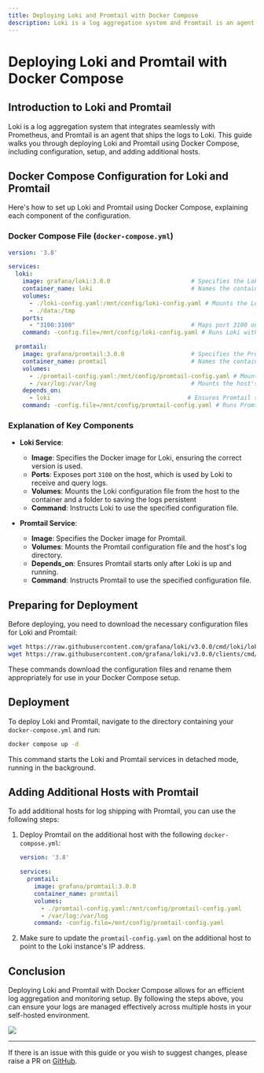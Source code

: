 ```yaml
---
title: Deploying Loki and Promtail with Docker Compose
description: Loki is a log aggregation system and Promtail is an agent that ships the logs to Loki. This guide details deploying Loki and Promtail using Docker Compose, including the steps to download necessary configuration files and set up additional hosts.
---
```


# Deploying Loki and Promtail with Docker Compose

## Introduction to Loki and Promtail

Loki is a log aggregation system that integrates seamlessly with Prometheus, and Promtail is an agent that ships the logs to Loki. This guide walks you through deploying Loki and Promtail using Docker Compose, including configuration, setup, and adding additional hosts.

## Docker Compose Configuration for Loki and Promtail

Here's how to set up Loki and Promtail using Docker Compose, explaining each component of the configuration.

### Docker Compose File (`docker-compose.yml`)

```yaml
version: '3.8'

services:
  loki:
    image: grafana/loki:3.0.0                       # Specifies the Loki Docker image and version.
    container_name: loki                            # Names the container for easier management.
    volumes:
      - ./loki-config.yaml:/mnt/config/loki-config.yaml # Mounts the Loki configuration file.
      - ./data:/tmp
    ports:
      - "3100:3100"                                 # Maps port 3100 on the host to port 3100 in the container.
    command: -config.file=/mnt/config/loki-config.yaml # Runs Loki with the specified configuration file.

  promtail:
    image: grafana/promtail:3.0.0                   # Specifies the Promtail Docker image and version.
    container_name: promtail                        # Names the container for easier management.
    volumes:
      - ./promtail-config.yaml:/mnt/config/promtail-config.yaml # Mounts the Promtail configuration file.
      - /var/log:/var/log                           # Mounts the host's log directory.
    depends_on:
      - loki                                       # Ensures Promtail starts after Loki.
    command: -config.file=/mnt/config/promtail-config.yaml # Runs Promtail with the specified configuration file.
```

### Explanation of Key Components

- **Loki Service**:
  - **Image**: Specifies the Docker image for Loki, ensuring the correct version is used.
  - **Ports**: Exposes port `3100` on the host, which is used by Loki to receive and query logs.
  - **Volumes**: Mounts the Loki configuration file from the host to the container and a folder to saving the logs persistent
  - **Command**: Instructs Loki to use the specified configuration file.
  
- **Promtail Service**:
  - **Image**: Specifies the Docker image for Promtail.
  - **Volumes**: Mounts the Promtail configuration file and the host's log directory.
  - **Depends_on**: Ensures Promtail starts only after Loki is up and running.
  - **Command**: Instructs Promtail to use the specified configuration file.

## Preparing for Deployment

Before deploying, you need to download the necessary configuration files for Loki and Promtail:

```bash
wget https://raw.githubusercontent.com/grafana/loki/v3.0.0/cmd/loki/loki-local-config.yaml -O loki-config.yaml
wget https://raw.githubusercontent.com/grafana/loki/v3.0.0/clients/cmd/promtail/promtail-docker-config.yaml -O promtail-config.yaml
```

These commands download the configuration files and rename them appropriately for use in your Docker Compose setup.

## Deployment

To deploy Loki and Promtail, navigate to the directory containing your `docker-compose.yml` and run:

```bash
docker compose up -d
```

This command starts the Loki and Promtail services in detached mode, running in the background.

## Adding Additional Hosts with Promtail

To add additional hosts for log shipping with Promtail, you can use the following steps:

1. Deploy Promtail on the additional host with the following `docker-compose.yml`:

    ```yaml
    version: '3.8'

    services:
      promtail:
        image: grafana/promtail:3.0.0
        container_name: promtail
        volumes:
          - ./promtail-config.yaml:/mnt/config/promtail-config.yaml
          - /var/log:/var/log
        command: -config.file=/mnt/config/promtail-config.yaml
    ```

2. Make sure to update the `promtail-config.yaml` on the additional host to point to the Loki instance's IP address.

## Conclusion

Deploying Loki and Promtail with Docker Compose allows for an efficient log aggregation and monitoring setup. By following the steps above, you can ensure your logs are managed effectively across multiple hosts in your self-hosted environment.

<a href="https://www.buymeacoffee.com/techdox"><img src="https://img.buymeacoffee.com/button-api/?text=Buy me a cup of tea&emoji=🍵&slug=techdox&button_colour=FFDD00&font_colour=000000&font_family=Cookie&outline_colour=000000&coffee_colour=ffffff" /></a>


---

If there is an issue with this guide or you wish to suggest changes, please raise a PR on [GitHub](https://github.com/Techdox/techdox-docs).
